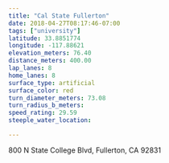 ```yaml
---
title: "Cal State Fullerton"
date: 2018-04-27T08:17:46-07:00
tags: ["university"]
latitude: 33.8851774
longitude: -117.88621
elevation_meters: 76.40
distance_meters: 400.00
lap_lanes: 8
home_lanes: 8
surface_type: artificial
surface_color: red
turn_diameter_meters: 73.08
turn_radius_b_meters: 
speed_rating: 29.59
steeple_water_location:

---
```

800 N State College Blvd, Fullerton, CA 92831
<!--more-->

